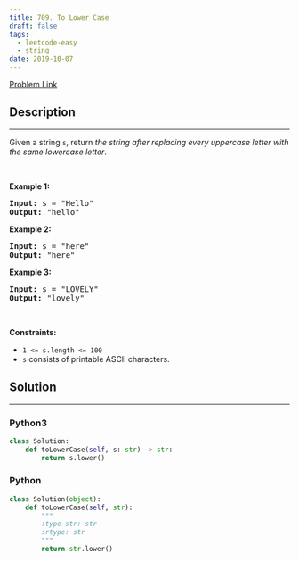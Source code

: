```yaml
---
title: 709. To Lower Case
draft: false
tags: 
  - leetcode-easy
  - string
date: 2019-10-07
---
```


[Problem Link](https://leetcode.com/problems/to-lower-case/)

## Description

---
<p>Given a string <code>s</code>, return <em>the string after replacing every uppercase letter with the same lowercase letter</em>.</p>

<p>&nbsp;</p>
<p><strong class="example">Example 1:</strong></p>

<pre>
<strong>Input:</strong> s = &quot;Hello&quot;
<strong>Output:</strong> &quot;hello&quot;
</pre>

<p><strong class="example">Example 2:</strong></p>

<pre>
<strong>Input:</strong> s = &quot;here&quot;
<strong>Output:</strong> &quot;here&quot;
</pre>

<p><strong class="example">Example 3:</strong></p>

<pre>
<strong>Input:</strong> s = &quot;LOVELY&quot;
<strong>Output:</strong> &quot;lovely&quot;
</pre>

<p>&nbsp;</p>
<p><strong>Constraints:</strong></p>

<ul>
	<li><code>1 &lt;= s.length &lt;= 100</code></li>
	<li><code>s</code> consists of printable ASCII characters.</li>
</ul>


## Solution

---
### Python3
``` py title='to-lower-case'
class Solution:
    def toLowerCase(self, s: str) -> str:
        return s.lower()
```
### Python
``` py title='to-lower-case'
class Solution(object):
    def toLowerCase(self, str):
        """
        :type str: str
        :rtype: str
        """
        return str.lower()
        
```

